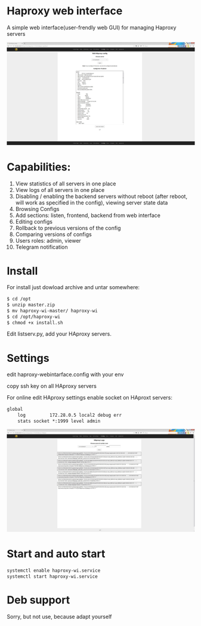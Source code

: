 # Haproxy web interface
A simple web interface(user-frendly web GUI) for managing Haproxy servers

![alt text](image/5.jpeg "Edit config page")

# Capabilities:
1. View statistics of all servers in one place
2. View logs of all servers in one place
3. Disabling / enabling the backend servers without reboot (after reboot, will work as specified in the config), viewing server state data
4. Browsing Configs
5. Add sections: listen, frontend, backend from web interface
6. Editing configs
7. Rollback to previous versions of the config
8. Comparing versions of configs
9. Users roles: admin, viewer
10. Telegram notification

# Install
For install just dowload archive and untar somewhere:
```
$ cd /opt
$ unzip master.zip
$ mv haproxy-wi-master/ haproxy-wi
$ cd /opt/haproxy-wi
$ chmod +x install.sh
```
Edit listserv.py, add your HAproxy servers. 

# Settings
edit haproxy-webintarface.config with your env

copy ssh key on all HAproxy servers

For online edit HAproxy settings enable socket on HAproxt servers:
```
global
    log         172.28.0.5 local2 debug err
    stats socket *:1999 level admin
   ```
![alt text](image/4.jpeg "View logs page")

# Start and auto start
```
systemctl enable haproxy-wi.service
systemctl start haproxy-wi.service
```

# Deb support

Sorry, but not use, because  adapt yourself
